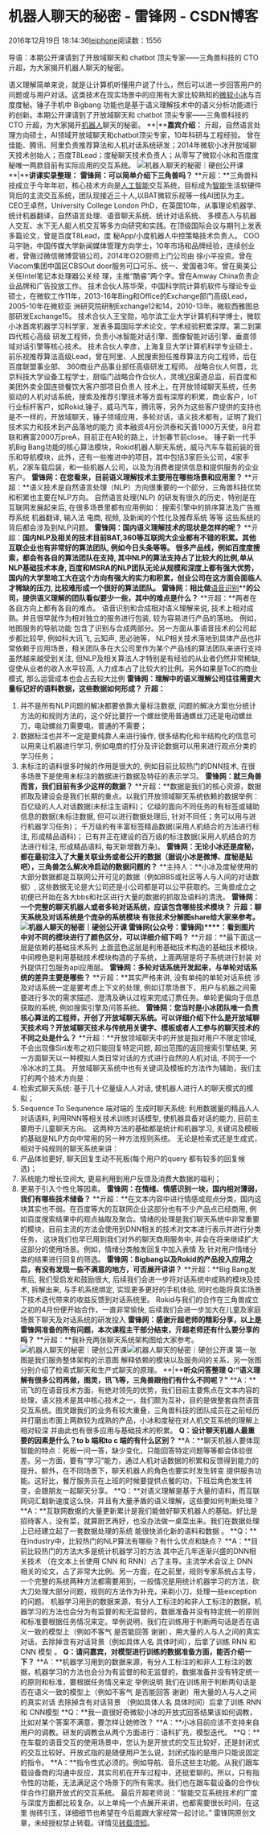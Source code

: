 
# 机器人聊天的秘密 - 雷锋网 - CSDN博客


2016年12月19日 18:14:36[leiphone](https://me.csdn.net/leiphone)阅读数：1556


导语：本期公开课请到了开放域聊天和 chatbot 顶尖专家——三角兽科技的 CTO 亓超，为大家揭开机器人聊天的秘密。

语义理解简单来说，就是让计算机听懂用户说了什么，然后可以进一步回答用户的问题或与用户对话。这类技术在现实场景中的应用有大家比较熟知的[微软小冰](http://www.leiphone.com/news/201409/hLgzpZzrbfUklRaQ.html)与百度度秘。锤子手机中
 Bigbang 功能也是基于语义理解技术中的语义分析功能进行的创新。本期公开课请到了开放域聊天和 chatbot 顶尖专家——三角兽科技的 CTO 亓超，为大家揭开[机器人](http://www.leiphone.com/category/robot)聊天的秘密。
**|****嘉宾介绍：**
亓超，自然语言处理方向硕士，AI领域开放域聊天和chatbot顶尖专家，10年科研与工程经验。
曾在佳能、腾讯、阿里负责推荐算法和人机对话系统研发；2014年微软小冰开放域聊天技术创始人；百度T8Lead；度秘聊天技术负责人；从零写了微软小冰和百度度秘唯一两款目前有实际应用的交互系统。
![机器人聊天的秘密｜硬创公开课](http://static.leiphone.com/uploads/new/article/740_740/201612/5853586d9560e.jpg?imageMogr2/format/jpg/quality/90)
**|****讲课实录整理：**
**雷锋网：可以简单介绍下三角兽吗？**
**亓超：**三角兽科技成立于今年年初，核心技术方向是[人工智能](http://www.leiphone.com/category/ai)交互系统，目标成为[智能](http://www.leiphone.com/)生活软硬件背后的主流交互系统，团队现接近三十人,以BAT微软乐视等一线AI团队为主。
CEO王卓然，University College London PhD，在英国10年，从事理论机器学、统计机器翻译，自然语言处理、语音聊天系统、统计对话系统、 多模态人与机器人交互、水下无人艇人机交互等多方向研究和实践。在顶级国际会议与期刊上发表多篇论文，曾是百度T8Lead，度 秘App/小度机器人中控策略技术负责人。
COO马宇驰，中国传媒大学新闻媒体管理方向学士，10年市场和品牌经验，连续创业者，曾做过微信微博营销公司，2014年O2O厨师上门公司由 徐小平投资。曾在Viacom集团中国区CBSOut door服务可口可乐、统一、爱国者3年。曾在奥美公关任Intel笔记本处理器公关经 理，主推“酷睿”两个字。曾在Amway China负责企业品牌和广告投放工作。
技术合伙人陈华荣，中国科学院计算机软件与理论专业硕士，在微软工作11年，2013-16年Bing和Office的Exchange部门高级Lead，2005-10年在微软亚 洲研究院研制Exchange12和14，2010-13年，微软西雅图总部研发Exchange15。
技术合伙人王宝勋，哈尔滨工业大学计算机科学博士，微软小冰首席机器学习科学家，发表多篇国际学术论文，学术经验积累深厚。第二到第四代核心高级 研发工程师，负责小冰智能对话引擎、图像智能对话引擎、垂直领域对话引擎等核心技术。
技术合伙人李彦，上海复旦大学计算机科学专业硕士，前乐视推荐算法高级Lead，曾在阿里、人民搜索担任推荐算法方向工程师，后在百度联盟事业部、 360商业产品事业部任高级研发工程师。
战略合伙人何晋，北京科技大学设备工程学士，厨临门战略合作合伙人，灵境[VR](http://www.leiphone.com/category/arvr)渠道总监，前百度和美团外卖全国连锁餐饮大客户部项目负责人
技术上，在开放领域聊天系统，任务驱动的人机对话系统，搜索及推荐引擎技术等方面有深厚的积累，商业客户，IoT行业标杆客户，如Rokid,锤子，威马汽车，腾讯等，另外为这些客户提供的支持也是不一样的，开放域聊天，锤子领域应用，多轮对话，语义技术都有，证明了我们技术实力和技术到产品落地的能力
资本融资4月份洪泰和天善1000万天使，8月君联和赛富2000万preA，目前正在A轮的路上，计划春节前close。
锤子新一代手机Big Bang功能的核心算法模块，Rokid机器人聊天系统，威马汽车车载前装的音乐和导航模块，此外，还有一些推进中的项目，其中包括3家巨头公司，4家手机，2家车载后装，和一些机器人公司，以及为消费者提供信息和提供服务的企业客户。
**雷锋网：在您看来，目前语义理解技术主要用在哪些场景和应用里？**
**亓超：**语义技术是自然语言处理（NLP）方向很重要的一个部分，三角兽科技优势和积累也主要在NLP方向。
自然语言处理(NLP) 的研发有很久的历史，特别是在互联网发展起来后, 在很多场景里都有应用例如：
搜索引擎中的排序算法及广告推荐系统
机器翻译, 输入法
电商, 视频, 及新闻的个性化及推荐系统
等等
这些系统的背后都会涉及到NLP问题。
**雷锋网：国内语义理解技术的现状是怎样的呢？**
**亓超：**国内NLP及相关的技术目前BAT,360等互联网大企业都有不错的积累。其他互联企业也有非常好的算法团队, 例如今日头条等等。
很多产品线，例如百度度搜索，都会有各自的算法团队在支持, 其中NLP的算法支持占了比较大的比例,单从NLP基础技术本身, 百度和MSRA的NLP团队无论从规模和深度上都有强大优势，国内的大学里哈工大在这个方向有强大的实力和积累，创业公司在这方面会面临人才稀缺的压力, 比较难形成一个很好的算法团队。
**雷锋网：相比做****[语音识别](http://www.leiphone.com/news/201412/SPIrQG1uFa6jWMVZ.html)****的公司，提供语义理解的团队看似要少一些，其中的难点是什么？**
**亓超：**两者在各自方向上都有各自的难点。
语音识别和合成相对语义理解来说, 技术上相对成熟。并且很早就作为相对独立的服务进行包装, 较为容易进行产品的落地。 例如，地图服务的导航功能 包含了识别与合成两部分。另一方面从事语音技术的公司起步都比较早, 例如科大讯飞, 云知声, 思必驰等， NLP相关技术落地到具体产品也非常依赖于应用场景，相关团队多在大公司里作为某个产品线的算法团队来进行支持
虽然越来越受到关注, 但NLP及相关算法人才特别是有经验的从业者仍然非常稀缺, 促使从业者的收入水平较高, 人力成本占了比较大的比例。另外如果是ToC的商业模式, 那么运营成本也会占去较大比例
**雷锋网：理解中的语义理解公司往往需要大量标记好的语料数据，这些数据如何形成？**
**亓超：**
1. 并不是所有NLP问题的解决都要依靠大量标注数据, 问题的解决方案也分统计方法的和规则方法的，这个好比要拧一个螺丝使用普通螺丝刀还是电动螺丝刀，电动螺丝刀需要电，普通的不需要；
2. 数据标注也并不一定是要纯靠人来进行操作, 很多结构化和半结构化的信息可以用来让机器进行学习, 例如电商的打分及评论数据可以用来进行观点分类的学习任务；
3. 未标注的语料很多时候的作用是很大的, 例如目前比较热门的DNN技术, 在很多场景下是使用未标注的数据进行数据及特征的表示学习。
**雷锋网：就三角兽而言，我们目前有多少这样的数据？**
**亓超：**数据是我们的核心资源，数据抓取及建设会是我们长期的重点。以我们开放领域聊天系统依赖的数据举例：
百亿级的人人对话数据(未标注生语料)；
亿级的面向不同任务的有标签或辅助信息的数据(未标注数据, 但可以进行数据处理后, 针对不同任；务可以用与进行机器学习任务)；
千万级的有丰富标签精品数据(采用人机结合的方法进行标注, 形成精品语料)；
已有并正在建设的百万级的标注数据(采用人机结合的方法进行标注, 形成精品语料, 每天新增数万条)。
**雷锋网：无论小冰还是度秘，都在最初注入了大量关联业务或者公开的数据（据说小冰是微博、度秘是贴吧），三角兽怎么解决冷启动的数据问题的？**
**主持人：**小冰及度秘使用的大部分数据都是互联网公开可见的数据（例如BBS或社区等人与人间的对话数据）, 这些数据无论是大公司还是小公司都是可以公平获取的。三角兽成立之初便已开始在各大bbs和社区进行大量的数据的抓取及语料的清洗。
**雷锋网：一个完整的聊天机器人或者多轮对话系统，应该包含哪些技术模块？**
**亓超：**聊天系统及对话系统是个庞杂的系统模块 有张技术分解图share给大家来参考。
![机器人聊天的秘密｜硬创公开课](http://static.leiphone.com/uploads/new/article/740_740/201612/58574b703c817.jpg?imageMogr2/format/jpg/quality/90)
**雷锋网****(公众号：雷锋网)****：看到图片中对不同的模块进行了颜色区分，可以详细介绍下吗？**
**亓超：**最下面这一层是依赖的基础技术系列 上面蓝色这层是利用基础技术构造的基础技术模块，中间橙色是利用基础技术模块构造的子系统，上面两层是将子系统进行封装 对外提供打包服务api应用层。
**雷锋网：多轮对话系统开发起来，与单轮对话系统的差异主要是哪些？**
**亓超：**其实严格来讲, 没有单纯的单轮对话系统 涉及对话系统一定是要考虑上下文的处理, 例如订票场景下，用户与机器之间需要进行多次的需求描述、澄清及确认过程来完成订票任务。单轮更偏向于信息获取的系统, 例如搜索引擎及问答系统。
**雷锋网：您当时是小冰团队唯一负责核心算法的工程师，开创了开放域聊天系统。可以详细介绍下什么是开放域聊天技术吗？开放域聊天技术与传统用关键字、模板或者人工参与的聊天技术的不同之处是什么？**
**亓超：**开放领域聊天中的开放是指对用户不限定领域, 不会出现像Siri发布之初只能回复特定问题, 超出范围的返回搜索引擎结果, 另一方面聊天以一种模拟人类日常对话的方式进行自然的人机对话, 不同于一个冷冰冰的工具。
开放域聊天系统中也有关键词及模板的方法作为辅助，我们主打的两个技术方向是：
1. 检索式聊天系统: 基于几十亿量级人人对话, 使机器人进行人的聊天模式的模拟；
2. Sequence To Sequnence 端对端的 生成时聊天系统: 利用数据量的精品人人对话语料, 利用RNN等相关技术训练对话模型, 使机器具备对话的能力, 目前主要用于儿童聊天方向。
这两种方法的基础都是统计和机器学习, 关键词及模板的基础是NLP方向中常用的另一种方法规则系统。
无论是检索式还是生成式， 相对于纯规则的聊天系统来讲：
1. 产品体验更好, 聊天回复生动不死板(每个用户的query 都有较多的回复候选)；
2. 系统能力增长空间大, 更易利用到用户反馈及消费大数据的福利；
3. 更易于引入个性化等因素。
**雷锋网：在情绪、情感识别一块，国内相对薄弱，我们有哪些技术储备？**
**亓超：**在文本内容中进行情感或观点分类，国内这块其实也不弱。在百度等大的互联网企业这部分也有不少产品点已经商用, 例如百度搜索结果中的观点抽取及聚合。情绪的处理是我们聊天系统中非常重要的模块，目前主流的方法会使用到DNN相关的技术对文本进行表示并进行分类任务， 这块我们也早已用到我们对外的聊天商用服务中, 并会在将来继续扩大这部分的使用场景。例如，情绪分类触发回复中加入表情 及 针对用户情绪分类的结果进行回复的筛选。
**雷锋网：Bigbang以及Rokid的产品投入应用之后，有没有发现一些不满意的地方，可否展开讲讲？**
**亓超：**Big Bang发布后, 我们受启发和鼓励很大, 后续我们会进一步将对话系统中成熟的模块及技术, 拆解出来, 与手机系统绑定, 实现更多更好的手机体验, 同时也能将真实场景下技术迭代带来的收益反馈到对话系统里。
Rokid与我们的合作在三角兽成立之初的4月份便开始合作，一直非常愉快, 后续我们会进一步加大在儿童及家庭场景下聊天及对话系统的研发投入
**雷锋网：感谢亓超老师的精彩分享，以上是雷锋网准备的所有问题，本次课程主干部分结束，亓超老师还有什么要分享的吗？**
**亓超：**我补充两张聊天系统架构图给大家参考。
![机器人聊天的秘密｜硬创公开课](http://static.leiphone.com/uploads/new/article/740_740/201612/58574b8921506.jpg?imageMogr2/format/jpg/quality/90)![机器人聊天的秘密｜硬创公开课](http://static.leiphone.com/uploads/new/article/740_740/201612/58574b8a1d2c9.jpg?imageMogr2/format/jpg/quality/90)
第一张图是我们服务整体架构的示意图 解释依赖的模块以及服务间的关系，另一张图分别介绍了检索式聊天和生产式聊天的原理。
**|****听众问答整理**
**Q:“语义理解有很多公司再做，图灵，讯飞等，三角兽跟他们有什么不同呢？”**
**A：**讯飞的在语音技术方面，有绝对领先的优势，我们目前主要焦点在文本内容的处理，语义技术是其中核心技术之一，我们颇为互补，目的是做整套自然语音交互系统。图灵跟我们的业务有较大重叠，三角兽科技的团队成员在之前经历并打磨出市面上两款较为成熟的产品，小冰和度秘在对人机交互系统的理解上相对较深 并由此也有很多应用与基础技术的积累。
**Q：设计聊天机器人最重要的因素是什么？to b 端和to c 端的有什么区别？**
**A：**聊天机器人要体现智能的特点：死板一问一答，缺少变化，只能回答特定问题等等都会体验很差。另一方面，要有“学习”能力，通过人机对话数据的积累和反馈得到能力的提升。额外，在不同场景下，聊天机器人的角色也要实时发生转变 提供服务功能。这好比，餐厅服务员在上班的时候要提供点餐的功，下班后角色发生转变，会跟朋友一起聊天分享。
**Q：**对语义理解是基于大量的语料，而互联网词汇翻新速度这么快，并且有大量矛盾的语义理解，这些要如何判断处理？
**A：**互联网数据的大量更新累计是我们能做好聊天机器人的基础。好比是招待客人，没有菜，就算厨艺再好，也没办法做一桌菜出来。我们在数据处理上已经建立起了一套数据处理的系统 能很快消化新的语料和数据 。
**Q：**在industry中，比较热门的NLP算法有哪些？有什么优点和缺点？
**A：**目前比较热门的方法大多是统计机器学习的方法 其中近几年逐渐兴盛的DNN相关技术 （在文本上长使用 CNN 和 RNN）占了主导。主流学术会议上 DNN 相关的论文，占了非常大比例。另一方面，在之前里，规则专家系统占主导，一个完整的系统两种方法都需要用到，一般情况是用统计机器学习的方法，砍大刀处理大部分问题，规则的方法作为补充，来剃小刀，处理一些exception的问题。
机器学习用到的数据来源，有分人工标注的和非人工标注的数据，机器学习的方法也会分为有监督的和无监督的，数据准备并没有特定统一的原则和标准要根据任务情况来定。举例说明，我们在训练用于判断两句话是否在语义一致的模型上（例如不客气 是否能回答 谢谢），用大量的人与人之间的真实对话，去除掉含有对话背景（例如具体人名 具体时间），后拿了训练 RNN 和 CNN 模型 。
**Q：请问嘉宾，对模型进行训练的数据准备方面，能否介绍一下？**
**A：**机器学习用到的数据来源，有分人工标注的和非人工标注的数据，机器学习的方法也会分为有监督的和无监督的，数据准备并没有特定统一的原则和标准，要根据任务情况来定 举例说明 我们在训练用于判断两句话是否在语义一致的模型上（例如不客气 是否能回答 谢谢）用大量的人与人之间的真实对话 去除掉含有对话背景 （例如具体人名 具体时间）后拿了训练 RNN 和 CNN模型
**Q：**我一直很好奇微软小冰的开放式回答结果该如何调教，比如对某个答案不满意，要怎样让她修改？
**A：**小冰目前应该不支持来自用户的调教。研发的调教会从两个方面进行：语料扩充，模型迭代。
**Q：**在车载的语音交互的使用场景中，您认为是开放式的交互比较好，还是封闭式的交互比较好。开放式指的是随便用户怎么说，封闭式指的是用户只能说固定的指令。
**A：**指令性式必须的。例如导航、音乐这些主功能。从我们跟车载设备商的沟通中反应，其实司机在开车过程中，还挺爱聊的。所以，只有指令性的功能，无法满足这个场景下的所有需求。我们也在跟车载设备的合作伙伴合作打磨开放式的交互系统。
最后亓超老师说：“智能交互系统技术的广度与深度方面都比较复杂。以上单纯一个点展开来讲，也都需要很长时间，在这里 抛砖引玉，详细细节也希望在今后能跟大家经常一起讨论。”
雷锋网原创文章，未经授权禁止转载。详情见[转载须知](http://dwz.cn/4ErMxZ)。



